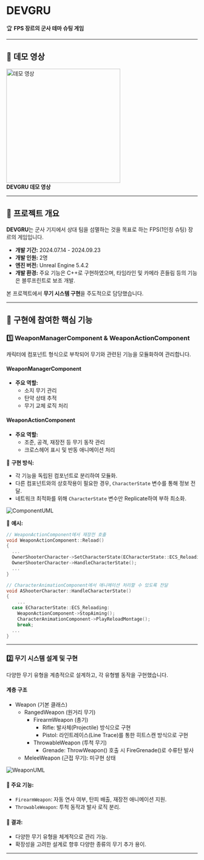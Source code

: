 # DEVGRU

🏆 **FPS 장르의 군사 테마 슈팅 게임**  

---

## 🎥 데모 영상

<a href="https://www.youtube.com/watch?v=9HvueqfVU3o">
  <img src="https://img.youtube.com/vi/9HvueqfVU3o/0.jpg" alt="데모 영상" width="300"/>
</a>
<br>
<b>DEVGRU 데모 영상</b>


---

## 🏃 프로젝트 개요

**DEVGRU**는 군사 기지에서 상대 팀을 섬멸하는 것을 목표로 하는 FPS(1인칭 슈팅) 장르의 게임입니다.  
- **개발 기간:** 2024.07.14 - 2024.09.23  
- **개발 인원:** 2명  
- **엔진 버전:** Unreal Engine 5.4.2  
- **개발 환경:** 주요 기능은 C++로 구현하였으며, 타임라인 및 카메라 흔들림 등의 기능은 블루프린트로 보조 개발.  

본 프로젝트에서 **무기 시스템 구현**을 주도적으로 담당했습니다.

---

## 🔧 구현에 참여한 핵심 기능

### 1️⃣ WeaponManagerComponent & WeaponActionComponent  

캐릭터에 컴포넌트 형식으로 부착되어 무기와 관련된 기능을 모듈화하여 관리합니다.  

#### WeaponManagerComponent  
- **주요 역할:**  
  - 소지 무기 관리  
  - 탄약 상태 추적  
  - 무기 교체 로직 처리  

#### WeaponActionComponent  
- **주요 역할:**  
  - 조준, 공격, 재장전 등 무기 동작 관리  
  - 크로스헤어 표시 및 반동 애니메이션 처리  

🔹 **구현 방식:**  
- 각 기능을 독립된 컴포넌트로 분리하여 모듈화.  
- 다른 컴포넌트와의 상호작용이 필요한 경우, `CharacterState` 변수를 통해 정보 전달.  
- 네트워크 최적화를 위해 `CharacterState` 변수만 Replicate하여 부하 최소화.  

![ComponentUML](https://github.com/user-attachments/assets/19576615-c458-4571-b9f9-a32e75051327)

🔹 **예시:**  
```cpp
// WeaponActionComponent에서 재장전 호출
void WeaponActionComponent::Reload()
{
  ...
  OwnerShooterCharacter->SetCharacterState(ECharacterState::ECS_Reloading);
  OwnerShooterCharacter->HandleCharacterState();
  ...
}

// CharacterAnimationComponent에서 애니메이션 처리할 수 있도록 전달
void AShooterCharacter::HandleCharacterState()
{
	...
  case ECharacterState::ECS_Reloading:
  	WeaponActionComponent->StopAiming();
  	CharacterAnimationComponent->PlayReloadMontage();
    break;
  ...
}
```
---
### 2️⃣ 무기 시스템 설계 및 구현
다양한 무기 유형을 계층적으로 설계하고, 각 유형별 동작을 구현했습니다.

#### 계층 구조
- Weapon (기본 클래스)
  - RangedWeapon (원거리 무기)
    - FirearmWeapon (총기)
      - Rifle: 발사체(Projectile) 방식으로 구현
      - Pistol: 라인트레이스(Line Trace)를 통한 히트스캔 방식으로 구현
    - ThrowableWeapon (투척 무기)
      - Grenade: ThrowWeapon() 호출 시 FireGrenade()로 수류탄 발사
  - MeleeWeapon (근접 무기): 미구현 상태

![WeaponUML](https://github.com/user-attachments/assets/cefff2ba-6e38-46a0-9672-3a76940ecddc)

#### 🔹 주요 기능:
- `FirearmWeapon`: 자동 연사 여부, 탄피 배출, 재장전 애니메이션 지원.
- `ThrowableWeapon`: 투척 동작과 발사 로직 분리.

#### 📌 결과:
- 다양한 무기 유형을 체계적으로 관리 가능.
- 확장성을 고려한 설계로 향후 다양한 종류의 무기 추가 용이.
---
